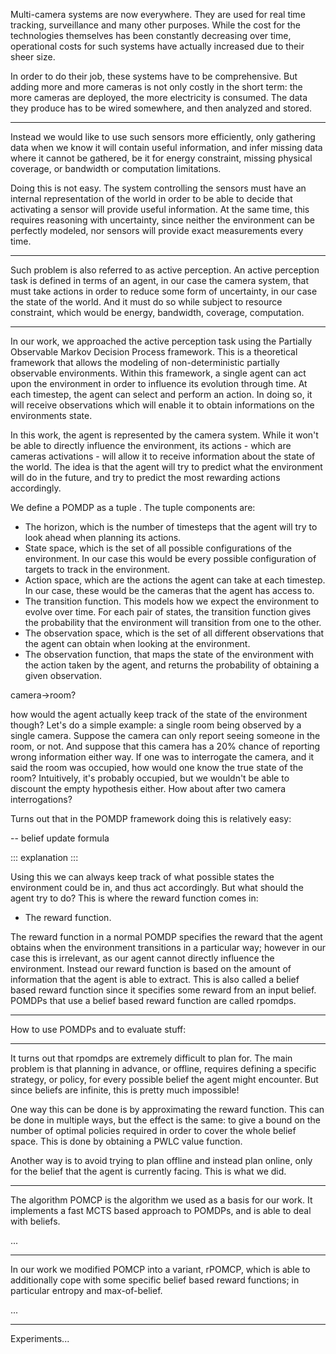 Multi-camera systems are now everywhere. They are used for real time tracking,
surveillance and many other purposes.  While the cost for the technologies
themselves has been constantly decreasing over time, operational costs for such
systems have actually increased due to their sheer size.

In order to do their job, these systems have to be comprehensive. But adding
more and more cameras is not only costly in the short term: the more cameras
are deployed, the more electricity is consumed.  The data they produce has to
be wired somewhere, and then analyzed and stored.

---

Instead we would like to use such sensors more efficiently, only gathering data
when we know it will contain useful information, and infer missing data where
it cannot be gathered, be it for energy constraint, missing physical coverage,
or bandwidth or computation limitations.

Doing this is not easy. The system controlling the sensors must have an
internal representation of the world in order to be able to decide that
activating a sensor will provide useful information. At the same time, this
requires reasoning with uncertainty, since neither the environment can be
perfectly modeled, nor sensors will provide exact measurements every time.

---

Such problem is also referred to as active perception. An active perception
task is defined in terms of an agent, in our case the camera system, that must
take actions in order to reduce some form of uncertainty, in our case the state
of the world.  And it must do so while subject to resource constraint, which
would be energy, bandwidth, coverage, computation.

---

In our work, we approached the active perception task using the Partially
Observable Markov Decision Process framework. This is a theoretical framework
that allows the modeling of non-deterministic partially observable
environments.  Within this framework, a single agent can act upon the
environment in order to influence its evolution through time. At each timestep,
the agent can select and perform an action. In doing so, it will receive
observations which will enable it to obtain informations on the environments
state.

In this work, the agent is represented by the camera system. While it won't be
able to directly influence the environment, its actions - which are cameras
activations - will allow it to receive information about the state of the
world. The idea is that the agent will try to predict what the environment
will do in the future, and try to predict the most rewarding actions accordingly.

We define a POMDP as a tuple <SATRWOh>. The tuple components are:

- The horizon, which is the number of timesteps that the agent will try to look ahead
  when planning its actions.
- State space, which is the set of all possible configurations of the environment. In our
  case this would be every possible configuration of targets to track in the environment.
- Action space, which are the actions the agent can take at each timestep. In our case,
  these would be the cameras that the agent has access to.
- The transition function. This models how we expect the environment to evolve over
  time. For each pair of states, the transition function gives the probability that
  the environment will transition from one to the other.
- The observation space, which is the set of all different observations that the agent
  can obtain when looking at the environment.
- The observation function, that maps the state of the environment with the action
  taken by the agent, and returns the probability of obtaining a given observation.

camera->room?

how would the agent actually keep track of the state of the environment though?
Let's do a simple example: a single room being observed by a single camera. Suppose
the camera can only report seeing someone in the room, or not. And suppose that this
camera has a 20% chance of reporting wrong information either way. If one was to
interrogate the camera, and it said the room was occupied, how would one know the
true state of the room? Intuitively, it's probably occupied, but we wouldn't be able
to discount the empty hypothesis either. How about after two camera interrogations?

Turns out that in the POMDP framework doing this is relatively easy:

-- belief update formula

::: explanation :::

Using this we can always keep track of what possible states the environment could be
in, and thus act accordingly. But what should the agent try to do? This is where the
reward function comes in:

- The reward function.

The reward function in a normal POMDP specifies the reward that the agent obtains when
the environment transitions in a particular way; however in our case this is irrelevant,
as our agent cannot directly influence the environment. Instead our reward function is
based on the amount of information that the agent is able to extract. This is also
called a belief based reward function since it specifies some reward from an input belief.
POMDPs that use a belief based reward function are called rpomdps.

-----

How to use POMDPs and to evaluate stuff:

-----

It turns out that rpomdps are extremely difficult to plan for. The main problem is that planning
in advance, or offline, requires defining a specific strategy, or policy, for every possible belief the
agent might encounter. But since beliefs are infinite, this is pretty much impossible!

One way this can be done is by approximating the reward function. This can be done in multiple
ways, but the effect is the same: to give a bound on the number of optimal
policies required in order to cover the whole belief space. This is done by obtaining a PWLC
value function.

Another way is to avoid trying to plan offline and instead plan online, only for the belief
that the agent is currently facing. This is what we did.

----

The algorithm POMCP is the algorithm we used as a basis for our work. It implements a fast MCTS based
approach to POMDPs, and is able to deal with beliefs.

...

---

In our work we modified POMCP into a variant, rPOMCP, which is able to additionally cope with
some specific belief based reward functions; in particular entropy and max-of-belief.

...

---

Experiments...
